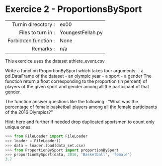 # Exercice 2 - ProportionsBySport

|                         |                    |
| -----------------------:| ------------------ |
|   Turnin direcctory :   |  ex00              |
|   Files to turn in :    |  YoungestFellah.py |
|   Forbidden function :  |  None              |
|   Remarks :             |  n/a               |

This exercice uses the dataset athlete_event.csv

Write a function ProportionBySport which takes four arguments:
	- a pd.DataFrame of the dataset
	- an olympic year
	- a sport
	- a gender
The function return a float corresponding to the proportion (in percent) of players of the given sport and gender among all the participant of that gender.

 The function answer questions like the following : "What was the percentage of female basketball players among all the female participants of the 2016 Olympics?"

Hint: here and further if needed drop duplicated sportsmen to count only unique ones. 

```python
>>> from FileLoader import FileLoader
>>> loader = FileLoader()
>>> data = loader.load(data_set.csv)
>>> from ProportionBySport import proportionBySport
>>> proportionBySport(data, 2016, 'Basketball', 'female')
3.7
```
